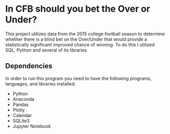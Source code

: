 # In CFB should you bet the Over or Under?
This project utilizes data from the 2015 college football season to determine whether there is a blind bet on the Over/Under that would provide a statistically significant improved chance of winning. To do this I utilized SQL, Python and several of its libraries. 

## Dependencies
In order to run this program you need to have the following programs, languages, and libraries installed:
  * Python
  * Anaconda
  * Pandas
  * Plotly
  * Calendar
  * SQLite3
  * Jupyter Notebook
